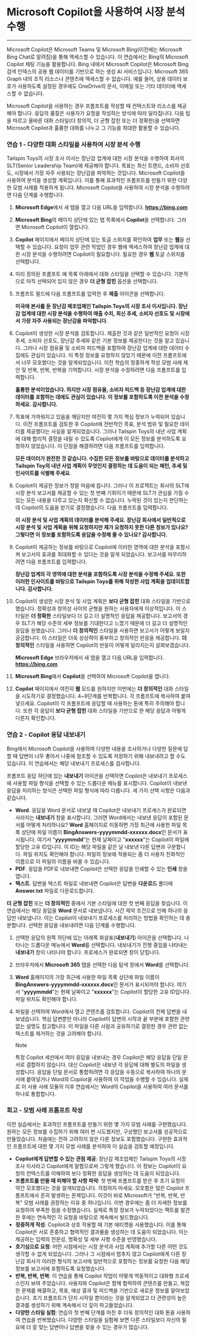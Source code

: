 # Microsoft Copilot을 사용하여 시장 분석 수행
---
Microsoft Copilot은 Microsoft Teams 및 Microsoft Bing(이전에는 Microsoft Bing Chat로 알려짐)을 통해 액세스할 수 있습니다. 이 연습에서는 Bing의 Microsoft Copilot 채팅 기능을 활용합니다. Bing 내에서 Microsoft Copilot은 Microsoft Bing 검색 인덱스의 공용 웹 데이터를 기반으로 하는 생성 AI 서비스입니다. Microsoft 365 Graph 내의 조직 리소스나 콘텐츠에 액세스할 수 없습니다. 예를 들어, 상용 데이터 보호가 사용하도록 설정된 경우에도 OneDrive의 문서, 이메일 또는 기타 데이터에 액세스할 수 없습니다.

Microsoft Copilot을 사용하는 경우 프롬프트를 작성할 때 컨텍스트와 리소스를 제공해야 합니다. 응답의 품질은 사용자가 요청을 작성하는 방식에 따라 달라집니다. 다음 팁을 따르고 올바른 대화 스타일(더 창의적, 더 균형 잡힌 또는 더 정확한)을 선택하면 Microsoft Copilot과 훌륭한 대화를 나누고 그 기능을 최대한 활용할 수 있습니다.

### 연습 1 - 다양한 대화 스타일을 사용하여 시장 분석 수행

Tailspin Toys의 시장 조사 이사는 장난감 업계에 대한 시장 분석을 수행하여 회사의 SLT(Senior Leadership Team)에 제공해야 합니다. 목표는 최신 트렌드, 소비자 선호도, 시장에서 가장 자주 사용되는 장난감을 파악하는 것입니다. Microsoft Copilot을 사용하여 분석을 생성할 계획입니다. 이를 통해 효과적인 프롬프트를 만들기 위한 다양한 모범 사례를 적용하게 됩니다. Microsoft Copilot을 사용하여 시장 분석을 수행하려면 다음 단계를 수행합니다.

1.  **Microsoft Edge**에서 새 탭을 열고 다음 URL을 입력합니다. **https://bing.com** 
2.  **Microsoft Bing**의 페이지 상단에 있는 탭 목록에서 **Copilot**을 선택합니다. 그러면 Microsoft Copilot이 열립니다.
3.  **Copilot** 페이지에서 페이지 상단에 있는 토글 스위치를 확인하여 **업무** 또는 **웹**을 선택할 수 있습니다. 요청이 업무 관련 작업인 경우 웹에 액세스하여 장난감 업계에 대한 시장 분석을 수행하려면 Copilot이 필요합니다. 필요한 경우 **웹** 토글 스위치를 선택합니다.
4.  미리 정의된 프롬프트 예 목록 아래에서 대화 스타일을 선택할 수 있습니다. 기본적으로 아직 선택되어 있지 않은 경우 **더 균형 잡힌** 옵션을 선택합니다.
5.  프롬프트 필드에 다음 프롬프트를 입력한 후 **제출** 아이콘을 선택합니다.
    
    **미국에 본사를 둔 장난감 제조업체인 Tailspin Toys의 시장 조사 이사입니다. 장난감 업계에 대한 시장 분석을 수행하여 매출 수치, 최신 추세, 소비자 선호도 및 시장에서 가장 자주 사용되는 장난감을 파악합니다**.
6.  Copilot이 생성한 시장 분석을 검토합니다. 제출한 것과 같은 일반적인 요청이 시장 추세, 소비자 선호도, 장난감 추세와 같은 기본 정보를 제공한다는 것을 알고 있습니다. 그러나 시장 점유율 및 소비자 피드백을 포함하여 장난감 업계에 대한 데이터 수집에도 관심이 있습니다. 이 특정 정보를 요청하지 않았기 때문에 이전 프롬프트에서 너무 모호했다는 것을 알게되었습니다. 이전 학습의 정중하게 작성 모범 사례 제안 및 반복, 반복, 반복을 기억합니다. 시장 분석을 수정하려면 다음 프롬프트를 입력합니다.
    
    **훌륭한 분석이었습니다. 하지만 시장 점유율, 소비자 피드백 등 장난감 업계에 대한 데이터를 포함하는 데에도 관심이 있습니다. 이 정보를 포함하도록 이전 분석을 수정하세요. 감사합니다.**
7.  목표에 가까워지고 있음을 깨닫지만 여전히 몇 가지 핵심 정보가 누락되어 있습니다. 이전 프롬프트를 검토한 후 Copilot에 전반적인 목표, 분석 범위 및 필요한 데이터를 제공했다는 사실을 알게되었습니다. 그러나 Tailspin Toys의 내년 사업 계획에 대해 합리적 결정을 내릴 수 있도록 Copilot에게 이 모든 정보를 분석하도록 요청하지 않았습니다. 이 단점을 해결하려면 다음 프롬프트를 입력합니다.
    
    **모든 데이터가 완전한 것 같습니다. 수집한 모든 정보를 바탕으로 데이터를 분석하고 Tailspin Toy의 내년 사업 계획이 무엇인지 결정하는 데 도움이 되는 패턴, 추세 및 인사이트를 식별해 주세요**.
8.  Copilot이 제공한 정보가 정말 마음에 듭니다. 그러나 이 프로젝트는 회사의 SLT에 시장 분석 보고서를 제공할 수 있는 첫 번째 기회이기 때문에 SLT가 관심을 가질 수 있는 모든 내용을 다루고 있는지 확신할 수 없습니다. 누락된 것이 있는지 판단하는 데 Copilot의 도움을 받기로 결정했습니다. 다음 프롬프트를 입력합니다.
    
    **이 시장 분석 및 사업 계획의 데이터를 분석해 주세요. 장난감 회사에서 일반적으로 시장 분석 및 사업 계획을 위해 요청하지만 제가 요청하지 못한 다른 정보가 있나요? 그렇다면 이 정보를 포함하도록 응답을 수정해 줄 수 있나요? 감사합니다.**
9.  Copilot이 제공하는 정보를 바탕으로 Copilot에 이러한 영역에 대한 분석을 포함시켜 보고서의 효과를 최대화할 수 있다는 것을 알게 되었습니다. 보고서를 마무리하려면 다음 프롬프트를 입력합니다.
    
    **장난감 업계의 각 영역에 대한 분석을 포함하도록 시장 분석을 수정해 주세요. 또한 이러한 인사이트를 바탕으로 Tailspin Toys를 위해 작성한 사업 계획을 업데이트합니다. 감사합니다.**
10. Copilot이 생성한 시장 분석 및 사업 계획은 **보다 균형 잡힌** 대화 스타일을 기반으로 했습니다. 정확성과 창의성 사이의 균형을 원하는 사용자에게 이상적입니다. 이 스타일은 **더 정확한** 스타일보다 더 길고 더 설명적인 응답을 제공합니다. 보고서의 경우 SLT가 해당 수준의 세부 정보를 기대한다고 느꼈기 때문에 더 길고 더 설명적인 응답을 원했습니다. 그러나 **더 창의적인** 스타일을 사용하면 보고서가 어떻게 보일지 궁금합니다. 이 스타일은 더욱 상상력이 풍부하고 창의적인 반응을 제공합니다. **더 창의적인** 스타일을 사용하면 Copilot의 반응이 어떻게 달라지는지 살펴보겠습니다.
    
    **Microsoft Edge** 브라우저에서 새 탭을 열고 다음 URL을 입력합니다. **https://bing.com** 
11. **Microsoft Bing**에서 **Copilot**을 선택하여 Microsoft Copilot을 엽니다.
12. **Copilot** 페이지에서 여전히 **웹** 모드를 원하지만 이번에는 **더 창의적인** 대화 스타일을 시도하기로 결정했습니다. 4~9단계를 반복합니다. 각 프롬프트에 복사하여 붙여넣으세요. Copilot이 각 프롬프트에 응답할 때 사용하는 톤에 특히 주의해야 합니다. 또한 각 응답이 **보다 균형 잡힌** 대화 스타일을 기반으로 한 해당 응답과 어떻게 다른지 확인합니다.

### 연습 2 - Copilot 응답 내보내기

Bing에서 Microsoft Copilot을 사용하여 다양한 내용을 조사하거나 다양한 질문에 답할 때 답변이 너무 좋아서 나중에 참조할 수 있도록 저장하기 위해 내보내려고 할 수도 있습니다. 이 연습에서는 해당 내보내기 프로세스를 검사합니다.

프롬프트 응답 하단에 있는 **내보내기** 아이콘을 선택하면 Copilot은 내보내기 프로세스에 사용할 파일 형식을 선택할 수 있는 드롭다운 메뉴를 표시합니다. Copilot이 내보낸 응답을 처리하는 방식은 선택한 파일 형식에 따라 다릅니다. 세 가지 선택 사항은 다음과 같습니다.

 -  **Word**. 응답을 Word 문서로 내보낼 때 Copilot은 내보내기 프로세스가 완료되면 사라지는 **내보내기** 창을 표시합니다. 그러면 Word에서는 내보낸 응답이 포함된 문서를 어떻게 처리하나요? **Word** 홈페이지로 이동하면 가장 최근에 사용한 파일 목록 상단에 파일 이름이 **BingAnswers-yyyymmdd-xxxxxx.docx**인 문서가 표시됩니다. 여기서 "**yyyymmdd**"는 현재 날짜이고 "**xxxxxx**"는 Copilot이 파일에 할당한 고유 ID입니다. 이 ID는 해당 파일을 같은 날 내보낸 다른 답변과 구분합니다. 파일 위치도 확인해야 합니다. 파일의 정보에 적용되는 좀 더 사용자 친화적인 이름으로 이 파일의 이름을 바꿀 수 있습니다.
 -  **PDF**. 응답을 PDF로 내보내면 Copilot은 선택한 응답을 인쇄할 수 있는 **인쇄** 창을 엽니다.
 -  **텍스트**. 답변을 텍스트 파일로 내보내면 Copilot은 답변을 **다운로드** 폴더에 **Answer.txt** 파일로 다운로드합니다.

**더 균형 잡힌** 또는 **더 창의적인** 중에서 기본 스타일에 대한 첫 번째 응답을 찾습니다. 이 연습에서는 해당 응답을 **Word** 문서로 내보냅니다. 시간 제약 조건으로 인해 하나의 응답만 내보냅니다. 이는 Copilot이 내보내기 프로세스를 처리하는 방법을 확인하는 데 충분합니다. 선택한 응답을 내보내려면 다음 단계를 수행합니다.

1.  선택한 응답의 왼쪽 하단에 있는 아래쪽 화살표(**내보내기**) 아이콘을 선택합니다. 나타나는 드롭다운 메뉴에서 **Word**를 선택합니다. 내보내기가 진행 중임을 나타내는 **내보내기** 창이 나타나야 합니다. 프로세스가 완료되면 창이 닫힙니다.
2.  브라우저에서 **Microsoft 365** 탭을 선택한 다음 탐색 창에서 **Word**를 선택합니다.
3.  **Word** 홈페이지의 가장 최근에 사용한 파일 목록 상단에 파일 이름이 **BingAnswers-yyyymmdd-xxxxxx.docx**인 문서가 표시되어야 합니다. 여기서 "**yyyymmdd**"는 현재 날짜이고 "**xxxxxx**"는 Copilot이 할당한 고유 ID입니다. 파일 위치도 확인해야 합니다.<br>
4.  파일을 선택하여 Word에서 열고 콘텐츠를 검토합니다. Copilot의 전체 답변을 내보냈습니다. 핵심 답변뿐만 아니라 Copilot이 답변의 시작과 끝 부분에 포함한 관련 없는 설명도 참고합니다. 이 파일을 다른 사람과 공유하기로 결정한 경우 관련 없는 텍스트를 제거하는 것을 고려해야 합니다.

    > [!NOTE]
    > 특정 Copilot 세션에서 여러 응답을 내보내는 경우 Copilot은 해당 응답을 단일 문서로 결합하지 않습니다. 대신 Copilot은 내보낸 각 응답에 대해 별도의 파일을 생성합니다. 응답을 단일 문서로 통합하려면 각 응답을 수동으로 복사하여 하나의 문서에 붙여넣거나 Word의 Copilot을 사용하여 이 작업을 수행할 수 있습니다. 실제로 이 사용 사례 모듈의 이후 연습에서는 Word의 Copilot을 사용하여 여러 문서를 하나로 통합합니다.

### 회고 - 모범 사례 프롬프트 작성<br>

이전 실습에서는 효과적인 프롬프트를 만들기 위한 몇 가지 모범 사례를 구현했습니다. 원하는 모든 정보를 수집하기 위해 여러 번 시도했지만, 구상했던 보고서를 성공적으로 만들었습니다. 처음에는 전혀 고려하지 않은 다른 정보도 포함했습니다. 구현한 효과적인 프롬프트에 대한 몇 가지 모범 사례를 분석하여 이 실습을 검토할 예정입니다.

 -  **Copilot에게 답변할 수 있는 관점 제공**: 장난감 제조업체인 Tailspin Toys의 시장 조사 이사라고 Copilot에게 말함으로써 그렇게 했습니다. 이 정보는 Copilot이 요청의 컨텍스트를 이해하여 보다 정확한 응답을 생성하는 데 도움이 되었습니다.
 -  **프롬프트를 만들 때 피해야 할 사항 파악**: 첫 번째 프롬프트를 받은 후 초기 요청이 약간 모호했다는 것을 알게되었습니다. 걱정하지 마세요. 모호함은 많은 Copilot 프롬프트에서 흔히 발생하는 문제입니다. 이것이 바로 Microsoft가 "반복, 반복, 반복" 모범 사례를 권장하는 이유 중 하나입니다. 이번 경우에는 좀 더 자세한 정보를 요청하여 부족한 점을 수정했습니다. 실제로 특정 정보가 누락되었다는 팩트를 발견한 후에는 연속적인 각 요청을 바탕으로 계속해서 빌드했습니다.
 -  **정중하게 작성**: Copilot과 상호 작용할 때 기본 에티켓을 사용했습니다. 이를 통해 Copilot은 서로 존중하고 협력적인 결과물을 생성하는 데 도움이 되었습니다. 이는 제공하는 입력의 전문성, 명확성 및 세부 사항 수준을 반영했습니다.
 -  **호기심으로 요청**: 어떤 시점에서는 시장 분석과 사업 계획에 추가할 다른 어떤 것도 생각할 수 없게 되었습니다. 그러나 그 시점에서 멈추지 않고 Copilot에게 다른 장난감 회사가 이러한 형식의 보고서에 일반적으로 포함하는 정보를 요청한 다음 해당 정보를 보고서에 포함하도록 요청했습니다.
 -  **반복, 반복, 반복**: 이 연습을 통해 Copilot 작업이 어떻게 역동적이고 대화형 프로세스인지 보여 주었습니다. 사용자와 Copilot은 함께 협력하여 콘텐츠를 만들고, 복잡한 문제를 해결하고, 목표, 예상 결과 및 피드백을 기반으로 새로운 정보를 알아보았습니다. 초기 프롬프트가 단지 시작일 뿐이라는 것을 알게되었고 더 관련성이 높은 결과를 생성하기 위해 계속해서 더 깊이 파고들었습니다.
 -  **다양한 스타일 실험**: 연습의 첫 번째 단계를 마친 후 더욱 창의적인 대화 톤을 사용하여 연습을 반복했습니다. 다양한 스타일을 실험해 보면 다른 스타일보다 자신의 필요에 더 잘 맞는 답변이나 답변을 찾을 수 있는 경우가 많습니다.
